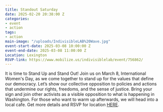 ```yaml
---
title: Standout Saturday
date: 2025-02-20 20:38:00 Z
categories:
- event
- action
tags:
- action
main-image: "/uploads/IndivisibleLAB%20Wave.jpg"
event-start-date: 2025-03-08 10:00:00 Z
event-end-date: 2025-03-08 11:00:00 Z
Location: Lexington
RSVP-link: https://www.mobilize.us/indivisiblelab/event/756862/
---
```


It is time to Stand Up and Stand Out! Join us on March 8, International Women's Day, as we come together to stand up for the values that define our democracy. Let’s show our collective opposition to policies and actions that undermine our rights, freedoms, and the sense of justice. Bring your sign and join other activists as a visible opposition to  what is happening in Washington. For those who want to warm up afterwards, we will head into a local cafe. Get more details and RSVP for location [HERE](https://www.mobilize.us/indivisiblelab/event/756862/).